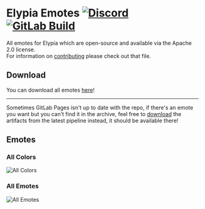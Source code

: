 # Elypia Emotes [![Discord][discord-members]][discord] [![GitLab Build][gitlab-build]][gitlab]
All emotes for Elypia which are open-source and available via the Apache 2.0 license.  
For information on [contributing](CONTRIBUTING.md) please check out that file. 

## Download
You can download all emotes [here][download]!  

---

Sometimes GitLab Pages isn't up to date with the repo, if there's an emote you want but you can't find it in the archive, feel free to [download][download-latest-pipeline] the artifacts from the latest pipeline instead, it should be available there!

## Emotes
### All Colors
![All Colors][colors]

### All Emotes
![All Emotes][emotes]

[discord]: https://discord.gg/hprGMaM "Discord Invite"
[discord-members]: https://discordapp.com/api/guilds/184657525990359041/widget.png "Discord Shield"
[gitlab]: https://gitlab.com/Elypia/elypia-emotes/commits/master "Repository on GitLab"
[gitlab-build]: https://gitlab.com/Elypia/elypia-emotes/badges/master/pipeline.svg "GitLab Build Shield"
[download-latest-pipeline]: https://gitlab.com/Elypia/elypia-emotes/-/jobs/artifacts/master/download?job=pages "Download Latest Pipeline"
[download]: https://elypia.gitlab.io/elypia-emotes/emotes.zip "All Emotes Packaged"
[colors]: https://elypia.gitlab.io/elypia-emotes/colors.png "All Colors"
[emotes]: https://elypia.gitlab.io/elypia-emotes/emotes.png "All Unique Emotes"